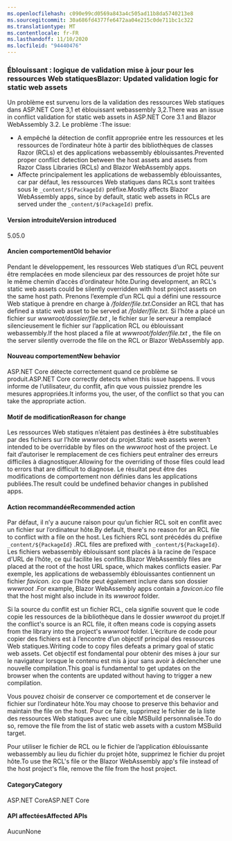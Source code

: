```yaml
---
ms.openlocfilehash: c090e99cd0569a843a4c505ad11b8da5740213e8
ms.sourcegitcommit: 30a686fd4377fe6472aa04e215c0de711bc1c322
ms.translationtype: MT
ms.contentlocale: fr-FR
ms.lasthandoff: 11/10/2020
ms.locfileid: "94440476"
---
```

### <a name="blazor-updated-validation-logic-for-static-web-assets"></a><span data-ttu-id="a9b04-101">Éblouissant : logique de validation mise à jour pour les ressources Web statiques</span><span class="sxs-lookup"><span data-stu-id="a9b04-101">Blazor: Updated validation logic for static web assets</span></span>

<span data-ttu-id="a9b04-102">Un problème est survenu lors de la validation des ressources Web statiques dans ASP.NET Core 3,1 et éblouissant webassembly 3,2.</span><span class="sxs-lookup"><span data-stu-id="a9b04-102">There was an issue in conflict validation for static web assets in ASP.NET Core 3.1 and Blazor WebAssembly 3.2.</span></span> <span data-ttu-id="a9b04-103">Le problème :</span><span class="sxs-lookup"><span data-stu-id="a9b04-103">The issue:</span></span>

* <span data-ttu-id="a9b04-104">A empêché la détection de conflit appropriée entre les ressources et les ressources de l’ordinateur hôte à partir des bibliothèques de classes Razor (RCLs) et des applications webassembly éblouissantes.</span><span class="sxs-lookup"><span data-stu-id="a9b04-104">Prevented proper conflict detection between the host assets and assets from Razor Class Libraries (RCLs) and Blazor WebAssembly apps.</span></span>
* <span data-ttu-id="a9b04-105">Affecte principalement les applications de webassembly éblouissantes, car par défaut, les ressources Web statiques dans RCLs sont traitées sous le `_content/$(PackageId)` préfixe.</span><span class="sxs-lookup"><span data-stu-id="a9b04-105">Mostly affects Blazor WebAssembly apps, since by default, static web assets in RCLs are served under the `_content/$(PackageId)` prefix.</span></span>

#### <a name="version-introduced"></a><span data-ttu-id="a9b04-106">Version introduite</span><span class="sxs-lookup"><span data-stu-id="a9b04-106">Version introduced</span></span>

<span data-ttu-id="a9b04-107">5.0</span><span class="sxs-lookup"><span data-stu-id="a9b04-107">5.0</span></span>

#### <a name="old-behavior"></a><span data-ttu-id="a9b04-108">Ancien comportement</span><span class="sxs-lookup"><span data-stu-id="a9b04-108">Old behavior</span></span>

<span data-ttu-id="a9b04-109">Pendant le développement, les ressources Web statiques d’un RCL peuvent être remplacées en mode silencieux par des ressources de projet hôte sur le même chemin d’accès d’ordinateur hôte.</span><span class="sxs-lookup"><span data-stu-id="a9b04-109">During development, an RCL's static web assets could be silently overridden with host project assets on the same host path.</span></span> <span data-ttu-id="a9b04-110">Prenons l’exemple d’un RCL qui a défini une ressource Web statique à prendre en charge à */folder/file.txt*.</span><span class="sxs-lookup"><span data-stu-id="a9b04-110">Consider an RCL that has defined a static web asset to be served at */folder/file.txt*.</span></span> <span data-ttu-id="a9b04-111">Si l’hôte a placé un fichier sur *wwwroot/dossier/file.txt* , le fichier sur le serveur a remplacé silencieusement le fichier sur l’application RCL ou éblouissant webassembly.</span><span class="sxs-lookup"><span data-stu-id="a9b04-111">If the host placed a file at *wwwroot/folder/file.txt* , the file on the server silently overrode the file on the RCL or Blazor WebAssembly app.</span></span>

#### <a name="new-behavior"></a><span data-ttu-id="a9b04-112">Nouveau comportement</span><span class="sxs-lookup"><span data-stu-id="a9b04-112">New behavior</span></span>

<span data-ttu-id="a9b04-113">ASP.NET Core détecte correctement quand ce problème se produit.</span><span class="sxs-lookup"><span data-stu-id="a9b04-113">ASP.NET Core correctly detects when this issue happens.</span></span> <span data-ttu-id="a9b04-114">Il vous informe de l’utilisateur, du conflit, afin que vous puissiez prendre les mesures appropriées.</span><span class="sxs-lookup"><span data-stu-id="a9b04-114">It informs you, the user, of the conflict so that you can take the appropriate action.</span></span>

#### <a name="reason-for-change"></a><span data-ttu-id="a9b04-115">Motif de modification</span><span class="sxs-lookup"><span data-stu-id="a9b04-115">Reason for change</span></span>

<span data-ttu-id="a9b04-116">Les ressources Web statiques n’étaient pas destinées à être substituables par des fichiers sur l’hôte *wwwroot* du projet.</span><span class="sxs-lookup"><span data-stu-id="a9b04-116">Static web assets weren't intended to be overridable by files on the *wwwroot* host of the project.</span></span> <span data-ttu-id="a9b04-117">Le fait d’autoriser le remplacement de ces fichiers peut entraîner des erreurs difficiles à diagnostiquer.</span><span class="sxs-lookup"><span data-stu-id="a9b04-117">Allowing for the overriding of those files could lead to errors that are difficult to diagnose.</span></span> <span data-ttu-id="a9b04-118">Le résultat peut être des modifications de comportement non définies dans les applications publiées.</span><span class="sxs-lookup"><span data-stu-id="a9b04-118">The result could be undefined behavior changes in published apps.</span></span>

#### <a name="recommended-action"></a><span data-ttu-id="a9b04-119">Action recommandée</span><span class="sxs-lookup"><span data-stu-id="a9b04-119">Recommended action</span></span>

<span data-ttu-id="a9b04-120">Par défaut, il n’y a aucune raison pour qu’un fichier RCL soit en conflit avec un fichier sur l’ordinateur hôte.</span><span class="sxs-lookup"><span data-stu-id="a9b04-120">By default, there's no reason for an RCL file to conflict with a file on the host.</span></span> <span data-ttu-id="a9b04-121">Les fichiers RCL sont précédés du préfixe `_content/${PackageId}` .</span><span class="sxs-lookup"><span data-stu-id="a9b04-121">RCL files are prefixed with `_content/${PackageId}`.</span></span> <span data-ttu-id="a9b04-122">Les fichiers webassembly éblouissant sont placés à la racine de l’espace d’URL de l’hôte, ce qui facilite les conflits.</span><span class="sxs-lookup"><span data-stu-id="a9b04-122">Blazor WebAssembly files are placed at the root of the host URL space, which makes conflicts easier.</span></span> <span data-ttu-id="a9b04-123">Par exemple, les applications de webassembly éblouissantes contiennent un fichier *favicon. ico* que l’hôte peut également inclure dans son dossier *wwwroot* .</span><span class="sxs-lookup"><span data-stu-id="a9b04-123">For example, Blazor WebAssembly apps contain a *favicon.ico* file that the host might also include in its *wwwroot* folder.</span></span>

<span data-ttu-id="a9b04-124">Si la source du conflit est un fichier RCL, cela signifie souvent que le code copie les ressources de la bibliothèque dans le dossier *wwwroot* du projet.</span><span class="sxs-lookup"><span data-stu-id="a9b04-124">If the conflict's source is an RCL file, it often means code is copying assets from the library into the project's *wwwroot* folder.</span></span> <span data-ttu-id="a9b04-125">L’écriture de code pour copier des fichiers est à l’encontre d’un objectif principal des ressources Web statiques.</span><span class="sxs-lookup"><span data-stu-id="a9b04-125">Writing code to copy files defeats a primary goal of static web assets.</span></span> <span data-ttu-id="a9b04-126">Cet objectif est fondamental pour obtenir des mises à jour sur le navigateur lorsque le contenu est mis à jour sans avoir à déclencher une nouvelle compilation.</span><span class="sxs-lookup"><span data-stu-id="a9b04-126">This goal is fundamental to get updates on the browser when the contents are updated without having to trigger a new compilation.</span></span>

<span data-ttu-id="a9b04-127">Vous pouvez choisir de conserver ce comportement et de conserver le fichier sur l’ordinateur hôte.</span><span class="sxs-lookup"><span data-stu-id="a9b04-127">You may choose to preserve this behavior and maintain the file on the host.</span></span> <span data-ttu-id="a9b04-128">Pour ce faire, supprimez le fichier de la liste des ressources Web statiques avec une cible MSBuild personnalisée.</span><span class="sxs-lookup"><span data-stu-id="a9b04-128">To do so, remove the file from the list of static web assets with a custom MSBuild target.</span></span>

<span data-ttu-id="a9b04-129">Pour utiliser le fichier de RCL ou le fichier de l’application éblouissante webassembly au lieu du fichier du projet hôte, supprimez le fichier du projet hôte.</span><span class="sxs-lookup"><span data-stu-id="a9b04-129">To use the RCL's file or the Blazor WebAssembly app's file instead of the host project's file, remove the file from the host project.</span></span>

#### <a name="category"></a><span data-ttu-id="a9b04-130">Category</span><span class="sxs-lookup"><span data-stu-id="a9b04-130">Category</span></span>

<span data-ttu-id="a9b04-131">ASP.NET Core</span><span class="sxs-lookup"><span data-stu-id="a9b04-131">ASP.NET Core</span></span>

#### <a name="affected-apis"></a><span data-ttu-id="a9b04-132">API affectées</span><span class="sxs-lookup"><span data-stu-id="a9b04-132">Affected APIs</span></span>

<span data-ttu-id="a9b04-133">Aucun</span><span class="sxs-lookup"><span data-stu-id="a9b04-133">None</span></span>

<!--

#### Affected APIs

Not detectable via API analysis

-->

